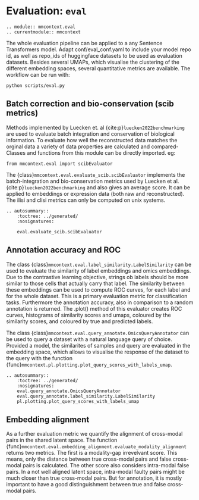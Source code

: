 # Evaluation: `eval`

```{eval-rst}
.. module:: mmcontext.eval
.. currentmodule:: mmcontext

```

The whole evaluation pipeline can be applied to a any Sentence Transformers model. Adapt conf/eval_conf.yaml to include your model repo id, as well as repo_ids of huggingface datasets to be used as evaluation datasets. Besides several UMAPs, which visualise the clustering of the different embedding spaces, several quantitative metrics are available. The workflow can be run with:

```
python scripts/eval.py
```

## Batch correction and bio-conservation (scib metrics)

Methods implemented by Luecken et. al {cite:p}`luecken2022benchmarking` are used to evaluate batch integration and conservation of biological information. To evaluate how well the reconstructed data matches the orginal data a variety of data properties are calculated and compared-
Classes and functions from this module can be directly imported. eg:

```
from mmcontext.eval import scibEvaluator
```

The {class}`mmcontext.eval.evaluate_scib.scibEvaluator` implements the batch-integration and bio-conservation metrics used by Luecken et al. {cite:p}`luecken2022benchmarking` and also gives an average score. It can be applied to embeddings or expression data (both raw and reconstructed). The ilisi and clisi metrics can only be computed on unix systems.

```{eval-rst}
.. autosummary::
    :toctree: ../generated/
    :nosignatures:

    eval.evaluate_scib.scibEvaluator
```

## Annotation accuracy and ROC

The class {class}`mmcontext.eval.label_similarity.LabelSimilarity` can be used to evaluate the similarity of label embeddings and omics embeddings. Due to the contrastive learning objective, strings ob labels should be more similar to those cells that actually carry that label. The similarity between these embeddings can be used to compute ROC curves, for each label and for the whole dataset. This is a primary evaluation metric for classification tasks. Furthermore the annotation accuracy, also in comparison to a random annotation is returned. The .plot() method of this evaluator creates ROC curves, histograms of similarity scores and umaps, coloured by the similarity scores, and coloured by true and predicted labels.

The class {class}`mmcontext.eval.query_annotate.OmicsQueryAnnotator` can be used to query a dataset with a natural language query of choice. Provided a model, the similarites of samples and query are evaluated in the embedding space, which allows to visualise the response of the dataset to the query with the function {func}`mmcontext.pl.plotting.plot_query_scores_with_labels_umap`.

```{eval-rst}
.. autosummary::
    :toctree: ../generated/
    :nosignatures:
    eval.query_annotate.OmicsQueryAnnotator
    eval.query_annotate.label_similarity.LabelSimilarity
    pl.plotting.plot_query_scores_with_labels_umap
```

## Embedding alignment

As a further evaluation metric we quantify the alignment of cross-modal pairs in the shared latent space. The function {func}`mmcontext.eval.embedding_alignment.evaluate_modality_alignment` returns two metrics. The first is a modality-gap irrevelvant score. This means, only the distance between true cross-modal pairs and false cross-modal pairs is calculated. The other score also considers intra-modal false pairs. In a not well aligned latent space, intra-modal faulty pairs might be much closer than true cross-modal pairs. But for annotation, it is mostly important to have a good distinguishment between true and false cross-modal pairs.
